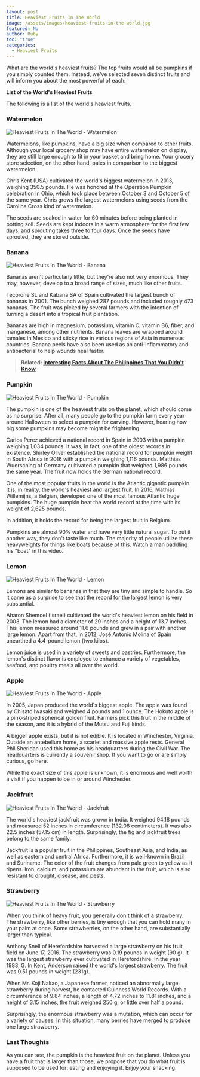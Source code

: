 ```yaml
---
layout: post
title: Heaviest Fruits In The World
image: /assets/images/heaviest-fruits-in-the-world.jpg
featured: No
author: Ruby
toc: "true"
categories:
  - Heaviest Fruits
---
```

What are the world's heaviest fruits? The top fruits would all be pumpkins if you simply counted them. Instead, we've selected seven distinct fruits and will inform you about the most powerful of each:

**List of the World's Heaviest Fruits**

The following is a list of the world's heaviest fruits.

### **Watermelon**

![Heaviest Fruits In The World - Watermelon](/assets/images/heaviest-watermelon.jpg)

Watermelons, like pumpkins, have a big size when compared to other fruits. Although your local grocery shop may have entire watermelon on display, they are still large enough to fit in your basket and bring home. Your grocery store selection, on the other hand, pales in comparison to the biggest watermelon.

Chris Kent (USA) cultivated the world's biggest watermelon in 2013, weighing 350.5 pounds. He was honored at the Operation Pumpkin celebration in Ohio, which took place between October 3 and October 5 of the same year. Chris grows the largest watermelons using seeds from the Carolina Cross kind of watermelon.

The seeds are soaked in water for 60 minutes before being planted in potting soil. Seeds are kept indoors in a warm atmosphere for the first few days, and sprouting takes three to four days. Once the seeds have sprouted, they are stored outside.

### **Banana**

![Heaviest Fruits In The World - Banana](/assets/images/types-of-bananas-in-india-largest-banana-producing-state-in-types-of-indian-bananas.jpg.webp)

Bananas aren't particularly little, but they're also not very enormous. They may, however, develop to a broad range of sizes, much like other fruits.

Tecorone SL and Kabana SA of Spain cultivated the largest bunch of bananas in 2001. The bunch weighed 287 pounds and included roughly 473 bananas. The fruit was picked by several farmers with the intention of turning a desert into a tropical fruit plantation.

Bananas are high in magnesium, potassium, vitamin C, vitamin B6, fiber, and manganese, among other nutrients. Banana leaves are wrapped around tamales in Mexico and sticky rice in various regions of Asia in numerous countries. Banana peels have also been used as an anti-inflammatory and antibacterial to help wounds heal faster.

> **Related: [Interesting Facts About The Philippines That You Didn't Know](https://www.triviamazing.info/interesting-facts-about-the-philippines-that-you-didnt-know/)**

### **Pumpkin**

![Heaviest Fruits In The World - Pumpkin](/assets/images/the_pumpkin_of_507_kilograms.jpg.webp)

The pumpkin is one of the heaviest fruits on the planet, which should come as no surprise. After all, many people go to the pumpkin farm every year around Halloween to select a pumpkin for carving. However, hearing how big some pumpkins may become might be frightening.

Carlos Perez achieved a national record in Spain in 2003 with a pumpkin weighing 1,034 pounds. It was, in fact, one of the oldest records in existence.
Shirley Oliver established the national record for pumpkin weight in South Africa in 2016 with a pumpkin weighing 1,116 pounds. Matthias Wuersching of Germany cultivated a pumpkin that weighed 1,986 pounds the same year. The fruit now holds the German national record.

One of the most popular fruits in the world is the Atlantic gigantic pumpkin. It is, in reality, the world's heaviest and largest fruit. In 2016, Mathias Willemijns, a Belgian, developed one of the most famous Atlantic huge pumpkins. The huge pumpkin beat the world record at the time with its weight of 2,625 pounds.

In addition, it holds the record for being the largest fruit in Belgium.

Pumpkins are almost 90% water and have very little natural sugar. To put it another way, they don't taste like much. The majority of people utilize these heavyweights for things like boats because of this. Watch a man paddling his "boat" in this video.

### **Lemon**

![Heaviest Fruits In The World - Lemon](/assets/images/heaviest-lemon.jpg.webp)

Lemons are similar to bananas in that they are tiny and simple to handle. So it came as a surprise to see that the record for the largest lemon is very substantial.

Aharon Shemoel (Israel) cultivated the world's heaviest lemon on his field in 2003. The lemon had a diameter of 29 inches and a height of 13.7 inches. This lemon measured around 11.6 pounds and grew in a pair with another large lemon. Apart from that, in 2012, José Antonio Molina of Spain unearthed a 4.4-pound lemon (two kilos).

Lemon juice is used in a variety of sweets and pastries. Furthermore, the lemon's distinct flavor is employed to enhance a variety of vegetables, seafood, and poultry meals all over the world.

### **Apple**

![Heaviest Fruits In The World - Apple](/assets/images/heaviest-apple.jpg.webp)

In 2005, Japan produced the world's biggest apple. The apple was found by Chisato Iwasaki and weighed 4 pounds and 1 ounce. The Hokuto apple is a pink-striped spherical golden fruit. Farmers pick this fruit in the middle of the season, and it is a hybrid of the Mutsu and Fuji kinds.

A bigger apple exists, but it is not edible. It is located in Winchester, Virginia. Outside an antebellum home, a scarlet and massive apple rests. General Phil Sheridan used this home as his headquarters during the Civil War. The headquarters is currently a souvenir shop. If you want to go or are simply curious, go here.

While the exact size of this apple is unknown, it is enormous and well worth a visit if you happen to be in or around Winchester.

### **Jackfruit**

![Heaviest Fruits In The World - Jackfruit](/assets/images/heaviest-jackfruit-in-teh-world.png.webp)

The world's heaviest jackfruit was grown in India. It weighed 94.18 pounds and measured 52 inches in circumference (132.08 centimeters). It was also 22.5 inches (57.15 cm) in length. Surprisingly, the fig and jackfruit trees belong to the same family.

Jackfruit is a popular fruit in the Philippines, Southeast Asia, and India, as well as eastern and central Africa. Furthermore, it is well-known in Brazil and Suriname. The color of the fruit changes from pale green to yellow as it ripens. Iron, calcium, and potassium are abundant in the fruit, which is also resistant to drought, disease, and pests.

### **Strawberry**

![Heaviest Fruits In The World - Strawberry](/assets/images/heaviest-strawberry.png.webp)

When you think of heavy fruit, you generally don't think of a strawberry. The strawberry, like other berries, is tiny enough that you can hold many in your palm at once. Some strawberries, on the other hand, are substantially larger than typical.

Anthony Snell of Herefordshire harvested a large strawberry on his fruit field on June 17, 2016. The strawberry was 0.19 pounds in weight (90 g). It was the largest strawberry ever cultivated in Herefordshire.
In the year 1983, G. In Kent, Anderson raised the world's largest strawberry. The fruit was 0.51 pounds in weight (231g).

When Mr. Koji Nakao, a Japanese farmer, noticed an abnormally large strawberry during harvest, he contacted Guinness World Records. With a circumference of 9.84 inches, a length of 4.72 inches to 11.81 inches, and a height of 3.15 inches, the fruit weighed 250 g, or little over half a pound.

Surprisingly, the enormous strawberry was a mutation, which can occur for a variety of causes. In this situation, many berries have merged to produce one large strawberry.

### **Last Thoughts**

As you can see, the pumpkin is the heaviest fruit on the planet. Unless you have a fruit that is larger than those, we propose that you do what fruit is supposed to be used for: eating and enjoying it. Enjoy your snacking.